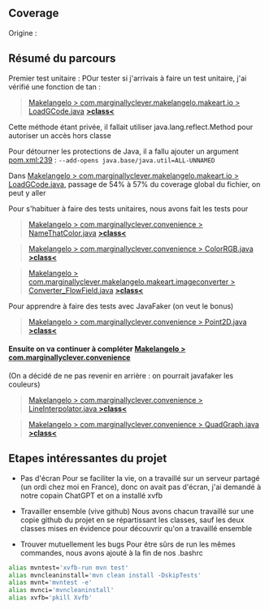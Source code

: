 ## Coverage
Origine : 

## Résumé du parcours
Premier test unitaire :
POur tester si j'arrivais à faire un test unitaire, j'ai vérifié une fonction de tan :
> [Makelangelo > com.marginallyclever.makelangelo.makeart.io > LoadGCode.java](£/com.marginallyclever.makelangelo.makeart.io/LoadGCode.java.html#L39) **[>class<](src/test/java/com/marginallyclever/makelangelo/makeart/io/LoadGCodeTest.java)**

Cette méthode étant privée, il fallait utiliser java.lang.reflect.Method pour autoriser un accès hors classe

Pour détourner les protections de Java, il a fallu ajouter un argument [pom.xml:239](pom.xml#L239) : `--add-opens java.base/java.util=ALL-UNNAMED`

Dans [Makelangelo > com.marginallyclever.makelangelo.makeart.io > LoadGCode.java](£/com.marginallyclever.makelangelo.makeart.io/LoadGCode.java.html#L39), passage de 54% à 57% du coverage global du fichier, on peut y aller

Pour s'habituer à faire des tests unitaires, nous avons fait les tests pour

> [Makelangelo > com.marginallyclever.convenience > NameThatColor.java](£/com.marginallyclever.convenience/NameThatColor.java.html) **[>class<](src/test/java/com/marginallyclever/convenience/TestLineInterpolator.java)**

> [Makelangelo > com.marginallyclever.convenience > ColorRGB.java](£/com.marginallyclever.convenience/ColorRGB.java.html) **[>class<](src/test/java/com/marginallyclever/convenience/TestColorRGB.java)**

> [Makelangelo > com.marginallyclever.makelangelo.makeart.imageconverter > Converter_FlowField.java](£/com.marginallyclever.makelangelo.makeart.imageconverter/Converter_FlowField.html) **[>class<](src/test/java/com/marginallyclever/makelangelo/makeart/imageconverter/Converter_FlowFieldTest.java)**

Pour apprendre à faire des tests avec JavaFaker (on veut le bonus)
> [Makelangelo > com.marginallyclever.convenience > Point2D.java](£/com.marginallyclever.convenience/Point2D.java.html) **[>class<](src/test/java/com/marginallyclever/convenience/TestPoint2D.java)**

#### Ensuite on va continuer à compléter [Makelangelo > com.marginallyclever.convenience](£/com.marginallyclever.convenience/index.source.html)
(On a décidé de ne pas revenir en arrière : on pourrait javafaker les couleurs)

> [Makelangelo > com.marginallyclever.convenience > LineInterpolator.java
](£/com.marginallyclever.convenience/LineInterpolator.java.html) **[>class<](src/test/java/com/marginallyclever/convenience/TestLineInterpolator.java)**

> [Makelangelo > com.marginallyclever.convenience > QuadGraph.java](£/com.marginallyclever.convenience/QuadGraph.java.html) **[>class<](src/test/java/com/marginallyclever/convenience/TestQuadGraph.java)**

## Etapes intéressantes du projet 
- Pas d'écran
Pour se faciliter la vie, on a travaillé sur un serveur partagé (un ordi chez moi en France), donc on avait pas d'écran, j'ai demandé à notre copain ChatGPT et on a installé xvfb

- Travailler ensemble (vive github)
Nous avons chacun travaillé sur une copie github du projet en se répartissant les classes, sauf les deux classes mises en évidence pour découvrir qu'on a travaillé ensemble

- Trouver mutuellement les bugs
Pour être sûrs de run les mêmes commandes, nous avons ajouté à la fin de nos .bashrc

```bash
alias mvntest='xvfb-run mvn test'
alias mvncleaninstall='mvn clean install -DskipTests'
alias mvnt='mvntest -e'
alias mvnci='mvncleaninstall'
alias xvfb='pkill Xvfb'
```
